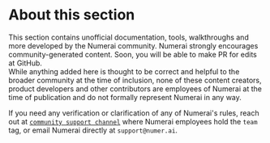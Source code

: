 # About this section

This section contains unofficial documentation, tools, walkthroughs and more developed by the Numerai community. Numerai strongly encourages community-generated content. Soon, you will be able to make PR for edits at GitHub.  
While anything added here is thought to be correct and helpful to the broader community at the time of inclusion, none of these content creators, product developers and other contributors are employees of Numerai at the time of publication and do not formally represent Numerai in any way. 

If you need any verification or clarification of any of Numerai's rules, reach out at [`community support channel`](https://community.numer.ai/channel/support/) where Numerai employees hold the `team` tag, or email Numerai directly at `support@numer.ai`.



